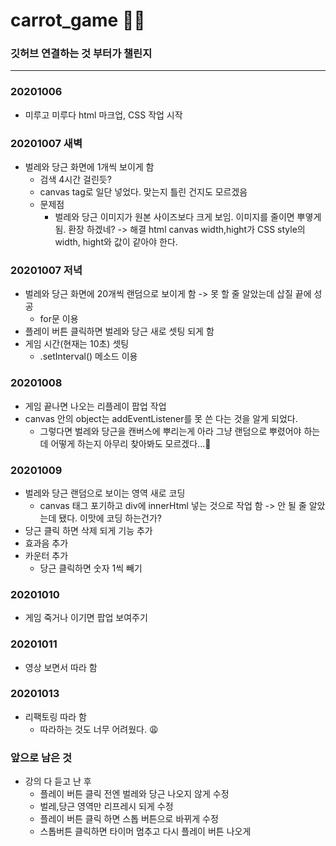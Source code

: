 # carrot_game 🥕🐰

### 깃허브 연결하는 것 부터가 챌린지

---------------------------------------

### 20201006
* 미루고 미루다 html 마크업, CSS 작업 시작

### 20201007 새벽
* 벌레와 당근 화면에 1개씩 보이게 함
  * 검색 4시간 걸린듯?
  * canvas tag로 일단 넣었다. 맞는지 틀린 건지도 모르겠음
  * 문제점
    * 벌레와 당근 이미지가 원본 사이즈보다 크게 보임. 이미지를 줄이면 뿌옇게 됨. 환장 하겠네? -> 해결 html canvas width,hight가 CSS style의 width, hight와 값이 같아야 한다.
    
### 20201007 저녁
* 벌레와 당근 화면에 20개씩 랜덤으로 보이게 함 -> 못 할 줄 알았는데 삽질 끝에 성공
  * for문 이용
* 플레이 버튼 클릭하면 벌레와 당근 새로 셋팅 되게 함
* 게임 시간(현재는 10초) 셋팅
  * .setInterval() 메소드 이용
  
### 20201008
* 게임 끝나면 나오는 리플레이 팝업 작업
* canvas 안의 object는 addEventListener를 못 쓴 다는 것을 알게 되었다.
  * 그렇다면 벌레와 당근을 캔버스에 뿌리는게 아라 그냥 랜덤으로 뿌렸어야 하는데 어떻게 하는지 아무리 찾아봐도 모르겠다...🤯
  
### 20201009
* 벌레와 당근 랜덤으로 보이는 영역 새로 코딩
  * canvas 태그 포기하고 div에 innerHtml 넣는 것으로 작업 함 -> 안 될 줄 알았는데 됐다. 이맛에 코딩 하는건가?
* 당근 클릭 하면 삭제 되게 기능 추가
* 효과음 추가
* 카운터 추가
  * 당근 클릭하면 숫자 1씩 빼기
  
### 20201010
* 게임 죽거나 이기면 팝업 보여주기

### 20201011
* 영상 보면서 따라 함

### 20201013
* 리팩토링 따라 함
  * 따라하는 것도 너무 어려웠다. 😩


### 앞으로 남은 것
* 강의 다 듣고 난 후
  * 플레이 버튼 클릭 전엔 벌레와 당근 나오지 않게 수정
  * 벌레,당근 영역만 리프레시 되게 수정
  * 플레이 버튼 클릭 하면 스톱 버튼으로 바뀌게 수정
  * 스톱버튼 클릭하면 타이머 멈추고 다시 플레이 버튼 나오게
 
